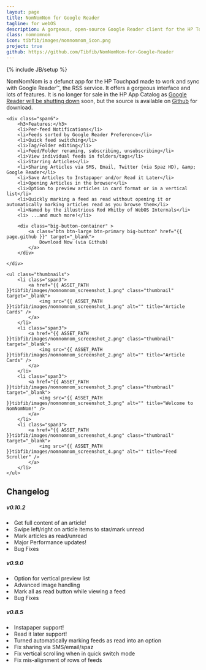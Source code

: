 ```yaml
---
layout: page
title: NomNomNom for Google Reader
tagline: for webOS
description: A gorgeous, open-source Google Reader client for the HP Touchpad.
class: nomnomnom
icon: tibfib/images/nomnomnom_icon.png
project: true
github: https://github.com/Tibfib/NomNomNom-for-Google-Reader
---
```

{% include JB/setup %}

NomNomNom is a defunct app for the HP Touchpad made to work and sync with Google Reader™, the RSS service. It offers a gorgeous interface and lots of features. It is no longer for sale in the HP App Catalog as <a href="http://googlereader.blogspot.com/2013/03/powering-down-google-reader.html">Google Reader will be shutting down</a> soon, but the source is available on <a href="{{ page.github }}">Github</a> for download.

<div class="row">

	<div class="span6">
		<h3>Features:</h3>
		<li>Per-feed Notifications</li>
		<li>Feeds sorted by Google Reader Preference</li>
		<li>Quick feed switching</li>
		<li>Tag/Folder editing</li>
		<li>Feed/Folder renaming, subscribing, unsubscribing</li>
		<li>View individual feeds in folders/tags</li>
		<li>Starring Articles</li>
		<li>Sharing Articles via SMS, Email, Twitter (via Spaz HD), &amp; Google Reader</li>
		<li>Save Articles to Instapaper and/or Read it Later</li>
		<li>Opening Articles in the browser</li>
		<li>Option to preview articles in card format or in a vertical list</li>
		<li>Quickly marking a feed as read without opening it or automatically marking articles read as you browse them</li>
		<li>Named by the illustrious Rod Whitby of WebOS Internals</li>
		<li> ...and much more!</li>
		
		<div class="big-button-container" >
			<a class="btn btn-large btn-primary big-button" href="{{ page.github }}" target="_blank">
				Download Now (via Github)
			</a>
		</div>
			
	</div>

	<ul class="thumbnails">
		<li class="span3">
	    	<a href="{{ ASSET_PATH }}tibfib/images/nomnomnom_screenshot_1.png" class="thumbnail" target="_blank">
	    		<img src="{{ ASSET_PATH }}tibfib/images/nomnomnom_screenshot_1.png" alt="" title="Article Cards" />
	    	</a>
		</li>
		<li class="span3">
	    	<a href="{{ ASSET_PATH }}tibfib/images/nomnomnom_screenshot_2.png" class="thumbnail" target="_blank">
	    		<img src="{{ ASSET_PATH }}tibfib/images/nomnomnom_screenshot_2.png" alt="" title="Article Cards" />
	    	</a>
		</li>
		<li class="span3">
	    	<a href="{{ ASSET_PATH }}tibfib/images/nomnomnom_screenshot_3.png" class="thumbnail" target="_blank">
	    		<img src="{{ ASSET_PATH }}tibfib/images/nomnomnom_screenshot_3.png" alt="" title="Welcome to NomNomNom!" />
	    	</a>
		</li>
		<li class="span3">
	    	<a href="{{ ASSET_PATH }}tibfib/images/nomnomnom_screenshot_4.png" class="thumbnail" target="_blank">
	    		<img src="{{ ASSET_PATH }}tibfib/images/nomnomnom_screenshot_4.png" alt="" title="Feed Scroller" />
	    	</a>
		</li>
	</ul>


</div>

<!--<img title="NomNomNom Icon" src="http://tibfib.com/wp-content/uploads/icon256.png" alt="NomNomNom Icon" height="195" />-->

<div class="block block-small">
	<div class="well well-small">
		<h2>Changelog</h2>
		<h5>v0.10.2</h5>
		<li>Get full content of an article!</li>
		<li>Swipe left/right on article items to star/mark unread</li>
		<li>Mark articles as read/unread</li>
		<li>Major Performance updates!</li>
		<li>Bug Fixes</li>
		<h5>v0.9.0</h5>
		<li>Option for vertical preview list</li>
		<li>Advanced image handling</li>
		<li>Mark all as read button while viewing a feed</li>
		<li>Bug Fixes</li>
		<h5>v0.8.5</h5><li>Instapaper support!</li>
		<li>Read it later support!</li>
		<li>Turned automatically marking feeds as read into an option</li>
		<li>Fix sharing via SMS/email/spaz</li>
		<li>Fix vertical scrolling when in quick switch mode</li>
		<li>Fix mis-alignment of rows of feeds</li>
	</div>
</div>